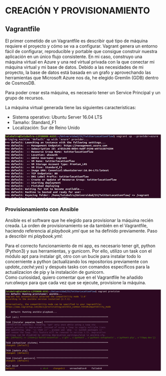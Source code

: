 # CREACIÓN Y PROVISIONAMIENTO

## Vagrantfile

El primer cometido de un Vagrantfile es describir qué tipo de máquina requiere el proyecto y cómo se va a configurar. Vagrant genera un entorno fácil de configurar, reproducible y portable que consigue construir nuestra aplicación en un único flujo consistente. En mi caso, construyo una máquina virtual en Azure y una red virtual privada con la que conectar mi máquina virtual y mi base de datos. Debido a las necesidades de mi proyecto, la base de datos está basada en un grafo y aprovechando las herramientas que Microsoft Azure nos da, he elegido Gremlin (GDB) dentro de CosmosDB.  

Para poder crear esta máquina, es necesario tener un Service Principal y un grupo de recursos.

La máquina virtual generada tiene las siguientes características:

- Sistema operativo: Ubuntu Server 16.04 LTS
- Tamaño: Standard_F1
- Localización: Sur de Reino Unido

![creacion](images/up.png)

### Provisionamiento con Ansible

Ansible es el software que he elegido para provisionar la máquina recién creada. La orden de provisionamiento se da también en el Vagrantfile, haciendo referencia al *playbook.yml* que se ha definido previamente. Paso a describir mi *playbook.yml*:  

Para el correcto funcionamiento de mi app, es necesario tener  git, python (Python3) y sus herramientas, y gunicorn. Por ello, utilizo un task con el módulo apt para instalar git, otro con un bucle para instalar todo lo concerniente a python (actualizando los repositorios previamente con *update_caché:yes*) y después tasks con comandos específicos para la actualizacion de pip y la instalación de gunicorn.  
Como curiosidad, quiero comentar que en el Vagrantfile he añadido *run:always* para que cada vez que se ejecute, provisione la máquina.

![provisionamiento](images/provision.png)
